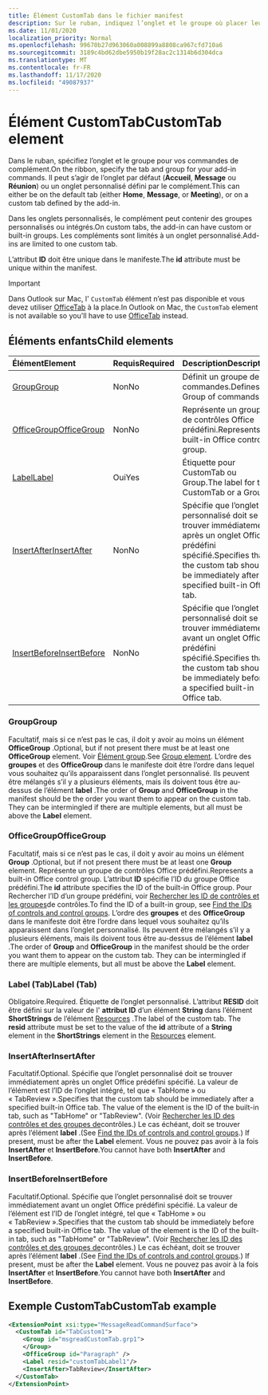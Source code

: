 ```yaml
---
title: Élément CustomTab dans le fichier manifest
description: Sur le ruban, indiquez l’onglet et le groupe où placer leurs commandes de complément.
ms.date: 11/01/2020
localization_priority: Normal
ms.openlocfilehash: 99670b27d963060a008899a8808ca967cfd710a6
ms.sourcegitcommit: 3189c4bd62dbe5950b19f28ac2c1314b6d304dca
ms.translationtype: MT
ms.contentlocale: fr-FR
ms.lasthandoff: 11/17/2020
ms.locfileid: "49087937"
---
```

# <a name="customtab-element"></a><span data-ttu-id="e69bd-103">Élément CustomTab</span><span class="sxs-lookup"><span data-stu-id="e69bd-103">CustomTab element</span></span>

<span data-ttu-id="e69bd-104">Dans le ruban, spécifiez l’onglet et le groupe pour vos commandes de complément.</span><span class="sxs-lookup"><span data-stu-id="e69bd-104">On the ribbon, specify the tab and group for your add-in commands.</span></span> <span data-ttu-id="e69bd-105">Il peut s’agir de l’onglet par défaut (**Accueil**, **Message** ou **Réunion**) ou un onglet personnalisé défini par le complément.</span><span class="sxs-lookup"><span data-stu-id="e69bd-105">This can either be on the default tab (either **Home**, **Message**, or **Meeting**), or on a custom tab defined by the add-in.</span></span>

<span data-ttu-id="e69bd-106">Dans les onglets personnalisés, le complément peut contenir des groupes personnalisés ou intégrés.</span><span class="sxs-lookup"><span data-stu-id="e69bd-106">On custom tabs, the add-in can have custom or built-in groups.</span></span> <span data-ttu-id="e69bd-107">Les compléments sont limités à un onglet personnalisé.</span><span class="sxs-lookup"><span data-stu-id="e69bd-107">Add-ins are limited to one custom tab.</span></span>

<span data-ttu-id="e69bd-108">L’attribut **ID** doit être unique dans le manifeste.</span><span class="sxs-lookup"><span data-stu-id="e69bd-108">The **id** attribute must be unique within the manifest.</span></span>

> [!IMPORTANT]
> <span data-ttu-id="e69bd-109">Dans Outlook sur Mac, l' `CustomTab` élément n’est pas disponible et vous devez utiliser [OfficeTab](officetab.md) à la place.</span><span class="sxs-lookup"><span data-stu-id="e69bd-109">In Outlook on Mac, the `CustomTab` element is not available so you'll have to use [OfficeTab](officetab.md) instead.</span></span>

## <a name="child-elements"></a><span data-ttu-id="e69bd-110">Éléments enfants</span><span class="sxs-lookup"><span data-stu-id="e69bd-110">Child elements</span></span>

|  <span data-ttu-id="e69bd-111">Élément</span><span class="sxs-lookup"><span data-stu-id="e69bd-111">Element</span></span> |  <span data-ttu-id="e69bd-112">Requis</span><span class="sxs-lookup"><span data-stu-id="e69bd-112">Required</span></span>  |  <span data-ttu-id="e69bd-113">Description</span><span class="sxs-lookup"><span data-stu-id="e69bd-113">Description</span></span>  |
|:-----|:-----|:-----|
|  [<span data-ttu-id="e69bd-114">Group</span><span class="sxs-lookup"><span data-stu-id="e69bd-114">Group</span></span>](group.md)      | <span data-ttu-id="e69bd-115">Non</span><span class="sxs-lookup"><span data-stu-id="e69bd-115">No</span></span> |  <span data-ttu-id="e69bd-116">Définit un groupe de commandes.</span><span class="sxs-lookup"><span data-stu-id="e69bd-116">Defines a Group of commands.</span></span>  |
|  [<span data-ttu-id="e69bd-117">OfficeGroup</span><span class="sxs-lookup"><span data-stu-id="e69bd-117">OfficeGroup</span></span>](#officegroup)      | <span data-ttu-id="e69bd-118">Non</span><span class="sxs-lookup"><span data-stu-id="e69bd-118">No</span></span> |  <span data-ttu-id="e69bd-119">Représente un groupe de contrôles Office prédéfini.</span><span class="sxs-lookup"><span data-stu-id="e69bd-119">Represents a built-in Office control group.</span></span>  |
|  [<span data-ttu-id="e69bd-120">Label</span><span class="sxs-lookup"><span data-stu-id="e69bd-120">Label</span></span>](#label-tab)      | <span data-ttu-id="e69bd-121">Oui</span><span class="sxs-lookup"><span data-stu-id="e69bd-121">Yes</span></span> |  <span data-ttu-id="e69bd-122">Étiquette pour CustomTab ou Group.</span><span class="sxs-lookup"><span data-stu-id="e69bd-122">The label for the CustomTab or a Group.</span></span>  |
|  [<span data-ttu-id="e69bd-123">InsertAfter</span><span class="sxs-lookup"><span data-stu-id="e69bd-123">InsertAfter</span></span>](#insertafter)      | <span data-ttu-id="e69bd-124">Non</span><span class="sxs-lookup"><span data-stu-id="e69bd-124">No</span></span> |  <span data-ttu-id="e69bd-125">Spécifie que l’onglet personnalisé doit se trouver immédiatement après un onglet Office prédéfini spécifié.</span><span class="sxs-lookup"><span data-stu-id="e69bd-125">Specifies that the custom tab should be immediately after a specified built-in Office tab.</span></span>  |
|  [<span data-ttu-id="e69bd-126">InsertBefore</span><span class="sxs-lookup"><span data-stu-id="e69bd-126">InsertBefore</span></span>](#insertbefore)      | <span data-ttu-id="e69bd-127">Non</span><span class="sxs-lookup"><span data-stu-id="e69bd-127">No</span></span> |  <span data-ttu-id="e69bd-128">Spécifie que l’onglet personnalisé doit se trouver immédiatement avant un onglet Office prédéfini spécifié.</span><span class="sxs-lookup"><span data-stu-id="e69bd-128">Specifies that the custom tab should be immediately before a specified built-in Office tab.</span></span>  |

### <a name="group"></a><span data-ttu-id="e69bd-129">Group</span><span class="sxs-lookup"><span data-stu-id="e69bd-129">Group</span></span>

<span data-ttu-id="e69bd-130">Facultatif, mais si ce n’est pas le cas, il doit y avoir au moins un élément **OfficeGroup** .</span><span class="sxs-lookup"><span data-stu-id="e69bd-130">Optional, but if not present there must be at least one **OfficeGroup** element.</span></span> <span data-ttu-id="e69bd-131">Voir [Élément group](group.md).</span><span class="sxs-lookup"><span data-stu-id="e69bd-131">See [Group element](group.md).</span></span> <span data-ttu-id="e69bd-132">L’ordre des **groupes** et des **OfficeGroup** dans le manifeste doit être l’ordre dans lequel vous souhaitez qu’ils apparaissent dans l’onglet personnalisé. Ils peuvent être mélangés s’il y a plusieurs éléments, mais ils doivent tous être au-dessus de l’élément **label** .</span><span class="sxs-lookup"><span data-stu-id="e69bd-132">The order of **Group** and **OfficeGroup** in the manifest should be the order you want them to appear on the custom tab. They can be intermingled if there are multiple elements, but all must be above the **Label** element.</span></span>

### <a name="officegroup"></a><span data-ttu-id="e69bd-133">OfficeGroup</span><span class="sxs-lookup"><span data-stu-id="e69bd-133">OfficeGroup</span></span>

<span data-ttu-id="e69bd-134">Facultatif, mais si ce n’est pas le cas, il doit y avoir au moins un élément **Group** .</span><span class="sxs-lookup"><span data-stu-id="e69bd-134">Optional, but if not present there must be at least one **Group** element.</span></span> <span data-ttu-id="e69bd-135">Représente un groupe de contrôles Office prédéfini.</span><span class="sxs-lookup"><span data-stu-id="e69bd-135">Represents a built-in Office control group.</span></span> <span data-ttu-id="e69bd-136">L’attribut **ID** spécifie l’ID du groupe Office prédéfini.</span><span class="sxs-lookup"><span data-stu-id="e69bd-136">The **id** attribute specifies the ID of the built-in Office group.</span></span> <span data-ttu-id="e69bd-137">Pour Rechercher l’ID d’un groupe prédéfini, voir [Rechercher les ID de contrôles et les groupes](../../design/built-in-button-integration.md#find-the-ids-of-controls-and-control-groups)de contrôles.</span><span class="sxs-lookup"><span data-stu-id="e69bd-137">To find the ID of a built-in group, see [Find the IDs of controls and control groups](../../design/built-in-button-integration.md#find-the-ids-of-controls-and-control-groups).</span></span> <span data-ttu-id="e69bd-138">L’ordre des **groupes** et des **OfficeGroup** dans le manifeste doit être l’ordre dans lequel vous souhaitez qu’ils apparaissent dans l’onglet personnalisé. Ils peuvent être mélangés s’il y a plusieurs éléments, mais ils doivent tous être au-dessus de l’élément **label** .</span><span class="sxs-lookup"><span data-stu-id="e69bd-138">The order of **Group** and **OfficeGroup** in the manifest should be the order you want them to appear on the custom tab. They can be intermingled if there are multiple elements, but all must be above the **Label** element.</span></span>

### <a name="label-tab"></a><span data-ttu-id="e69bd-139">Label (Tab)</span><span class="sxs-lookup"><span data-stu-id="e69bd-139">Label (Tab)</span></span>

<span data-ttu-id="e69bd-140">Obligatoire.</span><span class="sxs-lookup"><span data-stu-id="e69bd-140">Required.</span></span> <span data-ttu-id="e69bd-141">Étiquette de l’onglet personnalisé. L’attribut **RESID** doit être défini sur la valeur de l' **attribut ID** d’un élément **String** dans l’élément **ShortStrings** de l’élément [Resources](resources.md) .</span><span class="sxs-lookup"><span data-stu-id="e69bd-141">The label of the custom tab. The **resid** attribute must be set to the value of the **id** attribute of a **String** element in the **ShortStrings** element in the [Resources](resources.md) element.</span></span>

### <a name="insertafter"></a><span data-ttu-id="e69bd-142">InsertAfter</span><span class="sxs-lookup"><span data-stu-id="e69bd-142">InsertAfter</span></span>

<span data-ttu-id="e69bd-143">Facultatif.</span><span class="sxs-lookup"><span data-stu-id="e69bd-143">Optional.</span></span> <span data-ttu-id="e69bd-144">Spécifie que l’onglet personnalisé doit se trouver immédiatement après un onglet Office prédéfini spécifié. La valeur de l’élément est l’ID de l’onglet intégré, tel que « TabHome » ou « TabReview ».</span><span class="sxs-lookup"><span data-stu-id="e69bd-144">Specifies that the custom tab should be immediately after a specified built-in Office tab. The value of the element is the ID of the built-in tab, such as "TabHome" or "TabReview".</span></span> <span data-ttu-id="e69bd-145">(Voir [Rechercher les ID des contrôles et des groupes de](../../design/built-in-button-integration.md#find-the-ids-of-controls-and-control-groups)contrôles.) Le cas échéant, doit se trouver après l’élément **label** .</span><span class="sxs-lookup"><span data-stu-id="e69bd-145">(See [Find the IDs of controls and control groups](../../design/built-in-button-integration.md#find-the-ids-of-controls-and-control-groups).) If present, must be after the **Label** element.</span></span> <span data-ttu-id="e69bd-146">Vous ne pouvez pas avoir à la fois **InsertAfter** et **InsertBefore**.</span><span class="sxs-lookup"><span data-stu-id="e69bd-146">You cannot have both **InsertAfter** and **InsertBefore**.</span></span>

### <a name="insertbefore"></a><span data-ttu-id="e69bd-147">InsertBefore</span><span class="sxs-lookup"><span data-stu-id="e69bd-147">InsertBefore</span></span>

<span data-ttu-id="e69bd-148">Facultatif.</span><span class="sxs-lookup"><span data-stu-id="e69bd-148">Optional.</span></span> <span data-ttu-id="e69bd-149">Spécifie que l’onglet personnalisé doit se trouver immédiatement avant un onglet Office prédéfini spécifié. La valeur de l’élément est l’ID de l’onglet intégré, tel que « TabHome » ou « TabReview ».</span><span class="sxs-lookup"><span data-stu-id="e69bd-149">Specifies that the custom tab should be immediately before a specified built-in Office tab. The value of the element is the ID of the built-in tab, such as "TabHome" or "TabReview".</span></span> <span data-ttu-id="e69bd-150">(Voir [Rechercher les ID des contrôles et des groupes de](../../design/built-in-button-integration.md#find-the-ids-of-controls-and-control-groups)contrôles.)  Le cas échéant, doit se trouver après l’élément **label** .</span><span class="sxs-lookup"><span data-stu-id="e69bd-150">(See [Find the IDs of controls and control groups](../../design/built-in-button-integration.md#find-the-ids-of-controls-and-control-groups).)  If present, must be after the **Label** element.</span></span> <span data-ttu-id="e69bd-151">Vous ne pouvez pas avoir à la fois **InsertAfter** et **InsertBefore**.</span><span class="sxs-lookup"><span data-stu-id="e69bd-151">You cannot have both **InsertAfter** and **InsertBefore**.</span></span>

## <a name="customtab-example"></a><span data-ttu-id="e69bd-152">Exemple CustomTab</span><span class="sxs-lookup"><span data-stu-id="e69bd-152">CustomTab example</span></span>

```xml
<ExtensionPoint xsi:type="MessageReadCommandSurface">
  <CustomTab id="TabCustom1">
    <Group id="msgreadCustomTab.grp1">
    </Group>
    <OfficeGroup id="Paragraph" />
    <Label resid="customTabLabel1"/>
    <InsertAfter>TabReview</InsertAfter>
  </CustomTab>
</ExtensionPoint>
```
